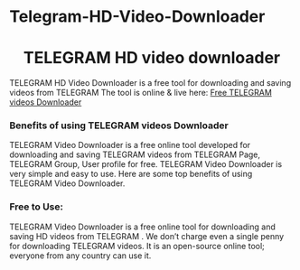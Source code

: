 # Telegram-HD-Video-Downloader
# <div align="center">TELEGRAM HD video downloader </div>  
  

TELEGRAM HD Video Downloader is a free tool for downloading and saving videos from TELEGRAM The tool is online & live here: [Free TELEGRAM  videos Downloader](https://hdstockimages.com/TELEGRAM-downloader/)  
  


### Benefits of using TELEGRAM  videos Downloader  
TELEGRAM  Video Downloader is a free online tool developed for downloading and saving TELEGRAM  videos from TELEGRAM  Page, TELEGRAM  Group, User profile for free. TELEGRAM  Video Downloader is very simple and easy to use. Here are some top benefits of using TELEGRAM  Video Downloader.  
 
 ### Free to Use: 
TELEGRAM  Video Downloader is a free online tool for downloading and saving HD videos from TELEGRAM . We don’t charge even a single penny for downloading TELEGRAM  videos. It is an open-source online tool; everyone from any country can use it. 
<br/>  


  



